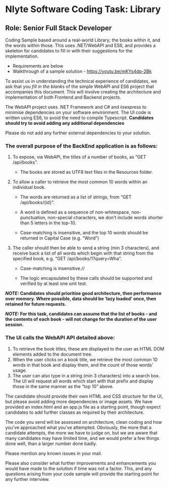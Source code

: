 # Nlyte Software Coding Task: Library
## Role: Senior Full Stack Developer

Coding Sample based around a real-world Library; the books within it, and the words within those.
This uses .NET/WebAPI and ES6, and provides a skeleton for candidates to fill in with their suggestions for the implementation.

* Requirements are below
* Walkthrough of a sample solution - https://youtu.be/mKYs4dp-2Bk

To assist us in understanding the technical experience of candidates, we ask that you *fill in the blanks* of the simple WebAPI and ES6 project that accompanies this document. This will involve creating the architecture and implementation of both Frontend and Backend projects.

The WebAPI project uses .NET Framework and C# and iisexpress to minimise dependencies on your software environment. The UI code is written using ES6, to avoid the need to compile Typescript. **Candidates should try to avoid adding any additional dependencies**

Please do not add any further external dependencies to your solution.

### The overall purpose of the BackEnd application is as follows:
1. To expose, via WebAPI, the titles of a number of books, as “GET /api/books”.
    * The books are stored as UTF8 text files in the Resources folder.
    
2. To allow a caller to retrieve the most common 10 words within an individual book.
 
    * The words are returned as a list of strings, from “GET /api/books/{id}”.

    * A word is defined as a sequence of non-whitespace, non-punctuation, non-special characters, we don't include words shorter than 5 letters in the top-10.

    * Case-matching is insensitive, and the top 10 words should be returned in Capital Case (e.g. “Word”)

3. The caller should then be able to send a string (min 3 characters), and receive back a list of all words which begin with that string from the specified book, e.g. “GET /api/books/1?query=Wha”.

    * Case-matching is insensitive.//

    * The logic encapsulated by these calls should be supported and verified by at least one unit test.

**_NOTE:_ Candidates should prioritise good architecture, then performance over memory. Where possible, data should be ‘lazy loaded’ once, then retained for future requests.**

**_NOTE:_ For this task, candidates can assume that the list of books - and the contents of each book - will not change for the duration of the user session.**


### The UI calls the WebAPI API detailed above:
1. To retrieve the book titles, these are displayed to the user as HTML DOM elements added to the document tree.
2. When the user clicks on a book title, we retrieve the most common 10 words in that book and display them, and the count of those words’ usage.
3. The user can also type in a string (min 3 characters) into a search box. The UI will request all words which start with that prefix and display those in the same manner as the “top 10” above.

The candidate should provide their own HTML and CSS structure for the UI, but please avoid adding more dependencies or image assets. We have provided an index.html and an app.js file as a starting point, though expect candidates to add further classes as required by their architecture.


The code you send will be assessed on architecture, clean coding and how you’ve approached what you’ve attempted. Obviously, the more that a candidate attempts, the more we have to judge on, but we are aware that many candidates may have limited time, and we would prefer a few things done well, than a larger number done badly.

Please mention any known issues in your mail.

Please also consider what further improvements and enhancements you would have made to the solution if time was not a factor. This, and any questions arising from your code sample will provide the starting point for any further interview.
